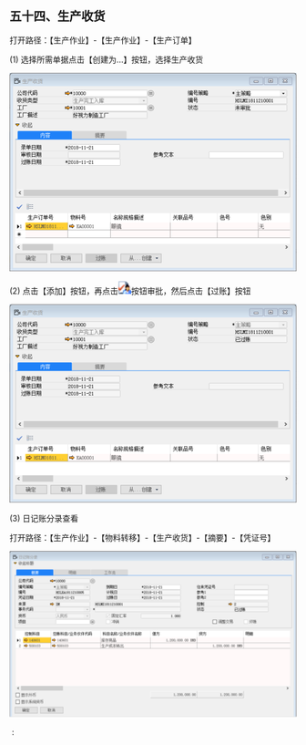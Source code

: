 ## 五十四、生产收货

打开路径：【生产作业】-【生产作业】-【生产订单】

(1) 选择所需单据点击【创建为...】按钮，选择生产收货

![1542786941(1)](bap_quickstart_images\54.1.png)

(2) 点击【添加】按钮，再点击![img](bap_quickstart_images\54.2.png)按钮审批，然后点击【过账】按钮

![1542787043(1)](bap_quickstart_images\54.3.png)

(3) 日记账分录查看

打开路径：【生产作业】-【物料转移】-【生产收货】-【摘要】-【凭证号】

![1542870816(1)](bap_quickstart_images\54.4.png)

​    :